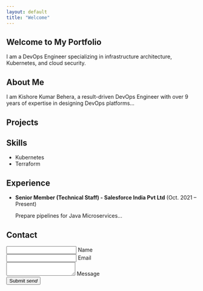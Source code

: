 ```yaml
---
layout: default
title: "Welcome"
---
```


<section id="hero" class="section scrollspy">
  <div class="container">
    <h1 class="center-align">Welcome to My Portfolio</h1>
    <p class="center-align">I am a DevOps Engineer specializing in infrastructure architecture, Kubernetes, and cloud security.</p>
  </div>
</section>

<section id="about" class="section scrollspy">
  <div class="container">
    <h2>About Me</h2>
    <p>I am Kishore Kumar Behera, a result-driven DevOps Engineer with over 9 years of expertise in designing DevOps platforms...</p>
  </div>
</section>

<section id="projects" class="section scrollspy">
  <div class="container">
    <h2>Projects</h2>
    <div class="row">
      <!-- Project details here -->
    </div>
  </div>
</section>

<section id="skills" class="section scrollspy">
  <div class="container">
    <h2>Skills</h2>
    <ul class="collection">
      <li class="collection-item">Kubernetes</li>
      <li class="collection-item">Terraform</li>
      <!-- More skills -->
    </ul>
  </div>
</section>

<section id="experience" class="section scrollspy">
  <div class="container">
    <h2>Experience</h2>
    <ul class="collection">
      <li class="collection-item">
        <strong>Senior Member (Technical Staff) - Salesforce India Pvt Ltd</strong> (Oct. 2021 – Present)
        <p>Prepare pipelines for Java Microservices...</p>
      </li>
      <!-- More experience -->
    </ul>
  </div>
</section>

<section id="contact" class="section scrollspy">
  <div class="container">
    <h2>Contact</h2>
    <form>
      <div class="row">
        <div class="input-field col s12">
          <input id="name" type="text" class="validate">
          <label for="name">Name</label>
        </div>
        <div class="input-field col s12">
          <input id="email" type="email" class="validate">
          <label for="email">Email</label>
        </div>
        <div class="input-field col s12">
          <textarea id="message" class="materialize-textarea"></textarea>
          <label for="message">Message</label>
        </div>
        <div class="col s12">
          <button class="btn waves-effect waves-light" type="submit" name="action">Submit
            <i class="material-icons right">send</i>
          </button>
        </div>
      </div>
    </form>
  </div>
</section>
